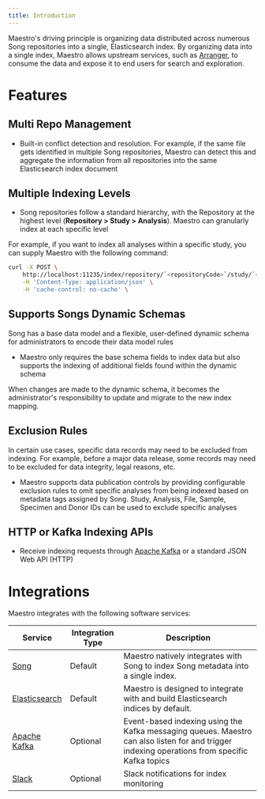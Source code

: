 ```yaml
---
title: Introduction
---
```


Maestro's driving principle is organizing data distributed across numerous Song repositories into a single, Elasticsearch index. By organizing data into a single index, Maestro allows upstream services, such as [Arranger](/documentation/arranger), to consume the data and expose it to end users for search and exploration.

# Features

## Multi Repo Management

- Built-in conflict detection and resolution. For example, if the same file gets identified in multiple Song repositories, Maestro can detect this and aggregate the information from all repositories into the same Elasticsearch index document

## Multiple Indexing Levels

- Song repositories follow a standard hierarchy, with the Repository at the highest level (**Repository > Study > Analysis**). Maestro can granularly index at each specific level

For example, if you want to index all analyses within a specific study, you can supply Maestro with the following command:

```bash
curl -X POST \
    http://localhost:11235/index/repository/`<repositoryCode>`/study/`<studyId>` \
    -H 'Content-Type: application/json' \
    -H 'cache-control: no-cache' \
```

## Supports Songs Dynamic Schemas

Song has a base data model and a flexible, user-defined dynamic schema for administrators to encode their data model rules

- Maestro only requires the base schema fields to index data but also supports the indexing of additional fields found within the dynamic schema

<Note title="Index Mapping Migrations">When changes are made to the dynamic schema, it becomes the administrator's responsibility to update and migrate to the new index mapping.</Note> 

## Exclusion Rules

In certain use cases, specific data records may need to be excluded from indexing. For example, before a major data release, some records may need to be excluded for data integrity, legal reasons, etc.

- Maestro supports data publication controls by providing configurable exclusion rules to omit specific analyses from being indexed based on metadata tags assigned by Song. Study, Analysis, File, Sample, Specimen and Donor IDs can be used to exclude specific analyses

## HTTP or Kafka Indexing APIs

- Receive indexing requests through [Apache Kafka](https://kafka.apache.org/) or a standard JSON Web API (HTTP)

# Integrations

Maestro integrates with the following software services:

| Service | Integration Type | Description |
|--|--|--|
| [Song](/documentation/song) | Default | Maestro natively integrates with Song to index Song metadata into a single index. |
| [Elasticsearch](https://www.elastic.co/) | Default | Maestro is designed to integrate with and build Elasticsearch indices by default. |
| [Apache Kafka](https://kafka.apache.org/) | Optional |  Event-based indexing using the Kafka messaging queues. Maestro can also listen for and trigger indexing operations from specific Kafka topics |
| [Slack](https://slack.com/) | Optional | Slack notifications for index monitoring |